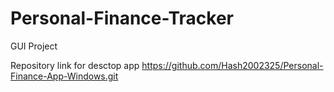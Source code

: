 # Personal-Finance-Tracker
GUI Project

Repository link for desctop app
https://github.com/Hash2002325/Personal-Finance-App-Windows.git
